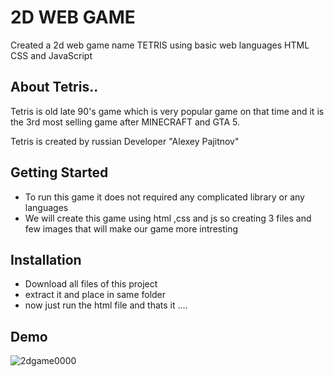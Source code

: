 
# 2D WEB GAME

Created a 2d web game name TETRIS using basic web languages
HTML CSS and JavaScript 

## About Tetris..
Tetris is old late 90's game which is very popular game on that time 
and it is the 3rd most selling game after MINECRAFT and GTA 5. 

Tetris is created by russian Developer "Alexey Pajitnov"
## Getting Started
* To run this game it does not required any complicated library or any languages 
* We will create this game using html ,css and js so creating 3 files and few images that will make our game more intresting


## Installation


* Download all files of this project 
* extract it and place in same folder 
* now just run the html file and thats it ....
    
## Demo

![2dgame0000](https://user-images.githubusercontent.com/63269542/163568392-336aa236-817c-4590-92f0-f17f58bc7f21.gif)


